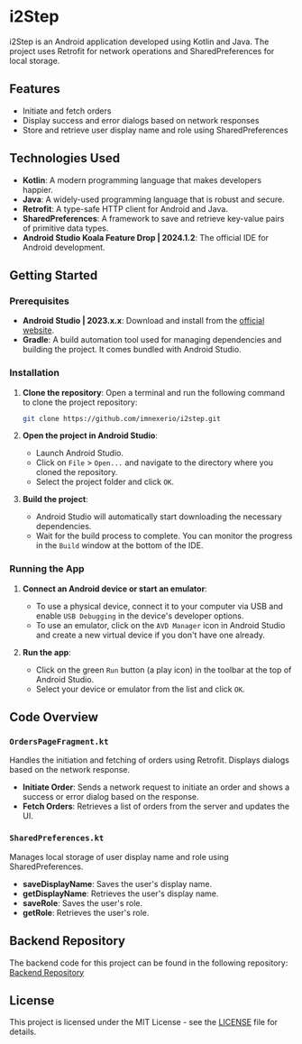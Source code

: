 # i2Step

i2Step is an Android application developed using Kotlin and Java. The project uses Retrofit for network operations and SharedPreferences for local storage.

## Features

- Initiate and fetch orders
- Display success and error dialogs based on network responses
- Store and retrieve user display name and role using SharedPreferences

## Technologies Used

- **Kotlin**: A modern programming language that makes developers happier.
- **Java**: A widely-used programming language that is robust and secure.
- **Retrofit**: A type-safe HTTP client for Android and Java.
- **SharedPreferences**: A framework to save and retrieve key-value pairs of primitive data types.
- **Android Studio Koala Feature Drop | 2024.1.2**: The official IDE for Android development.

## Getting Started

### Prerequisites

- **Android Studio | 2023.x.x**: Download and install from the [official website](https://developer.android.com/studio).
- **Gradle**: A build automation tool used for managing dependencies and building the project. It comes bundled with Android Studio.

### Installation

1. **Clone the repository**:
    Open a terminal and run the following command to clone the project repository:
    ```sh
    git clone https://github.com/imnexerio/i2step.git
    ```

2. **Open the project in Android Studio**:
    - Launch Android Studio.
    - Click on `File` > `Open...` and navigate to the directory where you cloned the repository.
    - Select the project folder and click `OK`.

3. **Build the project**:
    - Android Studio will automatically start downloading the necessary dependencies.
    - Wait for the build process to complete. You can monitor the progress in the `Build` window at the bottom of the IDE.

### Running the App

1. **Connect an Android device or start an emulator**:
    - To use a physical device, connect it to your computer via USB and enable `USB Debugging` in the device's developer options.
    - To use an emulator, click on the `AVD Manager` icon in Android Studio and create a new virtual device if you don't have one already.

2. **Run the app**:
    - Click on the green `Run` button (a play icon) in the toolbar at the top of Android Studio.
    - Select your device or emulator from the list and click `OK`.

## Code Overview

### `OrdersPageFragment.kt`

Handles the initiation and fetching of orders using Retrofit. Displays dialogs based on the network response.

- **Initiate Order**: Sends a network request to initiate an order and shows a success or error dialog based on the response.
- **Fetch Orders**: Retrieves a list of orders from the server and updates the UI.

### `SharedPreferences.kt`

Manages local storage of user display name and role using SharedPreferences.

- **saveDisplayName**: Saves the user's display name.
- **getDisplayName**: Retrieves the user's display name.
- **saveRole**: Saves the user's role.
- **getRole**: Retrieves the user's role.

## Backend Repository

The backend code for this project can be found in the following repository:
[Backend Repository](https://github.com/imnexerio/i2step-backend)

## License

This project is licensed under the MIT License - see the [LICENSE](LICENSE) file for details.